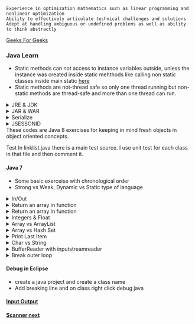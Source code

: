 ```
Experience in optimization mathematics such as linear programming and nonlinear optimization
Ability to effectively articulate technical challenges and solutions Adept at handling ambiguous or undefined problems as well as ability to think abstractly
```

[Geeks For Geeks](https://www.geeksforgeeks.org/)
### Java Learn

* Static methods can not access to instance variables outside, unless the instance was created inside static mehthods like calling non static classes inside main static [here](https://www.quora.com/What-is-the-difference-between-static-and-non-static-methods-memory-allocation-in-java)
* Static methods are not-thread safe so only one thread running but non-static methods are thread-safe and more than one thread can run. 

<details>
           <summary>JRE & JDK </summary>
             <p>JRE includes a Java Virtual Machine (JVM) which allow to java run on all platforms. JRE required to run an application so end users only required to install it but JDK provide tools for us to build an app so normally developers install JDK and JDK includes JRE </p>
           <P> When create a source code in order to running we need JDK. We feed up source code into JDK and produce Java application. Java is not like C which when you compile then you can run it. JDK produces `ByteCode` which is an abstraction platform independent and only JRE provides what Bytecode needs to execute on any host environment 
           </p>
</details>
<details> 
           <summary> JAR & WAR</summary>  
  
 * WAR(Web Application Archive) files are for web applicaitons. JAR(Java Archive) files can be saved as any format but WAR files are created from Servlets. WAR has a WEB-INF/lib directory, xml and classes.  
 * EJB are packed as JAR files whereas web modules are packaged as WAR files which contains JSP files
</details>
<details>
           <summary> Serialize </summary>
           
* To serialize an object means to convert its state to a byte stream so that the byte stream can be reverted back into a copy of the object.            
</details>
<details>
           <summary> JSESSONID </summary>
 
 *  [JSESSIONID](https://javarevisited.blogspot.com/2012/08/what-is-jsessionid-in-j2ee-web.html) is a cookie generated by servlet containers like Tomcat. 
</details>
These codes are Java 8 exercises for keeping in mind fresh objects in object oriented concepts. 

Test
In linklist.java there is a main test source. I use unit test for each class in that file and then comment it.

#### Java 7
* Some basic exerceise with chronological order 
* Strong vs Weak, Dynamic vs Static type of language

<details>
           <summary>In/Out </summary>
           
           
```java
 Scanner in = new Scanner(System.in); int a; a = in.nextInt();
 System.out.println(sum);
 int n = in.nextInt(); int[] ar = new int[n]; // define an array with size of n
 long input = in.nextLong();
 float myFloat = 2.001f;
```
 </details>


<details>
           <summary>Return an array in function </summary>

```java 
static int[] solve(int a) {} // this returns an array 
static int Sum(int n, int[] ar) {} // return an integer
```
</details>
<details>
           <summary>Return an array in function </summary>
           
           
* initialize array
```java
int[] series = {4,2};
long[] ar = new long[n];
int[] ar = new int[n];
int a[][] = new int[n][n];
```
</details>
<details>
           <summary>Integers & Float </summary>

* integer numbsers are 32-bit so the range is `(-2^31, 2^31 -1)` therefore a number like `5123456789` is bigger than `2147483647` or two power 31 so we need long type.
* To represent decimal numbsrs with 2 decimal floats 
```java
System.out.printf("%.2f", val);
```
#### 1.3333334
* To create fraction numbers use double format which give you a big decimal result
```java
double frac = 1.0000/n;
```
* But you are able to display them as float numbers as below with `6` decimal numbers
```java
System.out.printf("%.6f",frac);  System.out.printf("%n");
```
* %n is used for next line in printf 
##### 64 bits numbers
* To avoid stackover felow with big numbres we use double numbers, and to present them still use float as below
```java
double[] result={0,0};
System.out.printf("%.0f", result[0]);
```
* Result is an array may contain big numbers, print with 0 decimal numbers
</details>
<details>
           <summary>Array vs ArrayList </summary>
* ArrayList has a set of methods to access elements and modify them. Array is a fixed size data structure while ArrayList is not. One need not to mention the size of Arraylist while creating its object.
* The size of array is immutable in java, it means after we created we can not change it, however we can have different collection as

```java
List<Integer> myList = new ArrayList<Integer>();
myList.add(5);
myList.add(7);
```
</details>

<details>
           <summary>Array vs Hash Set </summary>

* Hash Set have unique value and you have O(1) `cotains` 
* Array are does not ensure there are duplicates `contains` is O(n)

####  Travers a List 
* Convert Array to ArrayList and to Set (hash)
```java
 Integer[] A = {-1,-2,1,3,6,43};
 List<Integer> assetList = Arrays.asList(A); // to arraylist
 Set<Integer> set = new HashSet<Integer>(assetList); // to Set
 set.contains(-2) // true 
```

* With a wrapper method
```java
public void addMember(Integer x) {
    myList.add(x);
};
```
* with a trick you can add item to an array with fixed size only if you copy it like:
```java
public static void main(String[] args) {
    int[] series = {4,2}; series = addElement(series, 1);
}
static int[] addElement(int[] a, int e) {
    a  = Arrays.copyOf(a, a.length + 1); a[a.length - 1] = e;
    return a;
}
```
</details>

<details>
           <summary> Print Last Item </summary>
           
* Only for the last item it prints "end!"
```java
for (int i = 0; i < result.length; i++) {
            System.out.print(result[i] + (i != result.length - 1 ? " " : "end!")); }
```
</details>

<details>
           <summary> Char vs String </summary>

* find charAt from string and split
```java
String[] res = s.split('-');
char mil = s.charAt(8);
```
* To compare Char and one charactor
```java
mil == 'p' // it is true
mil == "p" // it assumes p as string not char!
```
</details>
<details>
           <summary> BufferReader with inputstreamreader </summary>

* Allows to read line by line from user inputs or from a txt file and has autoclose. Bufferreader has `readLine` function and since it doesnt have close tag so we have to put it inside try catch as below from [link](https://docs.oracle.com/javase/7/docs/api/java/io/InputStreamReader.html)
```java
import java.io.*;
public static void main(String[] args) {

try (BufferedReader br = new BufferedReader(new InputStreamReader(System.in))) {
    System.out.println("you typed:"+ br.readLine()); //return line by line, read() return ascii code
    	}
catch(IOException e)
   {
       System.out.print(e.getMessage());
    }
 }
```
</details>
<details>
           <summary>Break outer loop </summary>

* This code breaks only inside loop if you want to break outer loop check [this](https://stackoverflow.com/questions/886955/breaking-out-of-nested-loops-in-java) linke
```java
for (Type type : types) {
    for (Type t : types2) {
         if (some condition) {
             // Do something and break...
             break; // Breaks out of the inner loop
         }
    }
}
```
</details>


#### Debug in Eclipse
* create a java project and create a class name 
* Add breaking line and on class right click debug java

#### [Input Output](https://www.tutorialspoint.com/java/io/index.htm) 
#### [Scanner next](https://www.javatpoint.com/Scanner-class)


